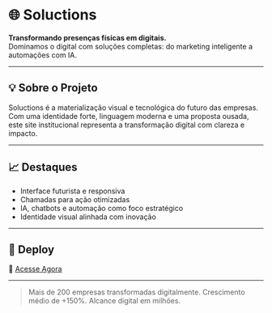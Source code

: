 # 🌐 Soluctions

**Transformando presenças físicas em digitais.**  
Dominamos o digital com soluções completas: do marketing inteligente a automações com IA.  

---

## 💡 Sobre o Projeto

Soluctions é a materialização visual e tecnológica do futuro das empresas.  
Com uma identidade forte, linguagem moderna e uma proposta ousada, este site institucional representa a transformação digital com clareza e impacto.

---

## 📈 Destaques

- Interface futurista e responsiva
- Chamadas para ação otimizadas
- IA, chatbots e automação como foco estratégico
- Identidade visual alinhada com inovação

---

## 🚀 Deploy

🔗 [Acesse Agora](https://soluctions2-0.vercel.app/)

---

> Mais de 200 empresas transformadas digitalmente. Crescimento médio de +150%. Alcance digital em milhões.
